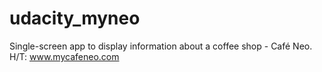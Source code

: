 # udacity_myneo
Single-screen app to display information about a coffee shop - Café Neo. H/T: www.mycafeneo.com
